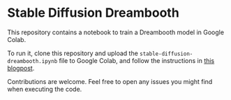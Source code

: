 # Stable Diffusion Dreambooth

This repository contains a notebook to train a Dreambooth model in Google Colab.

To run it, clone this repository and upload the `stable-diffusion-dreambooth.ipynb` file to Google Colab, and follow the instructions in [this blogpost](https://tryolabs.com/blog/2022/10/25/the-guide-to-fine-tuning-stable-diffusion-with-your-own-images).

Contributions are welcome. Feel free to open any issues you might find when executing the code.